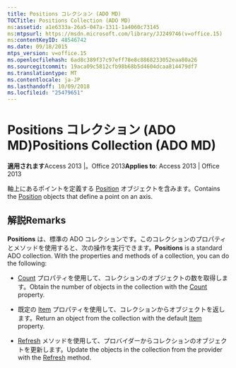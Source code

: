 ```yaml
---
title: Positions コレクション (ADO MD)
TOCTitle: Positions Collection (ADO MD)
ms:assetid: a1e6333a-26a5-047a-1311-1a4060c73145
ms:mtpsurl: https://msdn.microsoft.com/library/JJ249746(v=office.15)
ms:contentKeyID: 48546742
ms.date: 09/18/2015
mtps_version: v=office.15
ms.openlocfilehash: 6ad8c389f37c97eff78e8c8868233052eaa80a26
ms.sourcegitcommit: 19aca09c5812cfb98b68b5d4604dcaa814479df7
ms.translationtype: MT
ms.contentlocale: ja-JP
ms.lasthandoff: 10/09/2018
ms.locfileid: "25479651"
---
```

# <a name="positions-collection-ado-md"></a><span data-ttu-id="1a94c-102">Positions コレクション (ADO MD)</span><span class="sxs-lookup"><span data-stu-id="1a94c-102">Positions Collection (ADO MD)</span></span>


<span data-ttu-id="1a94c-103">**適用されます**Access 2013 |。Office 2013</span><span class="sxs-lookup"><span data-stu-id="1a94c-103">**Applies to**: Access 2013 | Office 2013</span></span>

<span data-ttu-id="1a94c-104">軸上にあるポイントを定義する [Position](position-object-ado-md.md) オブジェクトを含みます。</span><span class="sxs-lookup"><span data-stu-id="1a94c-104">Contains the [Position](position-object-ado-md.md) objects that define a point on an axis.</span></span>

## <a name="remarks"></a><span data-ttu-id="1a94c-105">解説</span><span class="sxs-lookup"><span data-stu-id="1a94c-105">Remarks</span></span>

<span data-ttu-id="1a94c-p101">**Positions** は、標準の ADO コレクションです。このコレクションのプロパティとメソッドを使用すると、次の操作を実行できます。</span><span class="sxs-lookup"><span data-stu-id="1a94c-p101">**Positions** is a standard ADO collection. With the properties and methods of a collection, you can do the following:</span></span>

  - <span data-ttu-id="1a94c-108">[Count](count-property-ado.md) プロパティを使用して、コレクションのオブジェクトの数を取得します。</span><span class="sxs-lookup"><span data-stu-id="1a94c-108">Obtain the number of objects in the collection with the [Count](count-property-ado.md) property.</span></span>

  - <span data-ttu-id="1a94c-109">既定の [Item](item-property-ado.md) プロパティを使用して、コレクションからオブジェクトを返します。</span><span class="sxs-lookup"><span data-stu-id="1a94c-109">Return an object from the collection with the default [Item](item-property-ado.md) property.</span></span>

  - <span data-ttu-id="1a94c-110">[Refresh](refresh-method-ado.md) メソッドを使用して、プロバイダーからコレクションのオブジェクトを更新します。</span><span class="sxs-lookup"><span data-stu-id="1a94c-110">Update the objects in the collection from the provider with the [Refresh](refresh-method-ado.md) method.</span></span>

